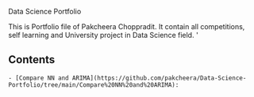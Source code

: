 Data Science Portfolio

This is Portfolio file of Pakcheera Choppradit. It contain all competitions, self learning and University project in Data Science field.  '

## Contents
	- [Compare NN and ARIMA](https://github.com/pakcheera/Data-Science-Portfolio/tree/main/Compare%20NN%20and%20ARIMA): 
  
	

